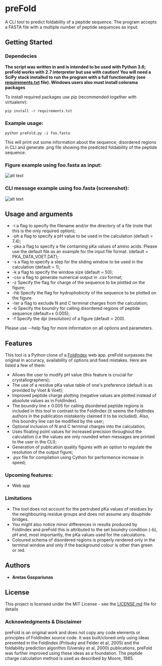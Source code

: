 # preFold

A CLI tool to predict foldability of a peptide sequence. The program accepts a FASTA file with a multiple number of peptide sequences as input.

## Getting Started

### Dependecies
**The script was written in and is intended to be used with Python 3.6; preFold works with 2.7 interpreter but use with caution! You will need a SciPy stack installed to run the program with a full functionality (see [requirements.txt](requirements.txt) file). Windows users also must install colorama packages**

To install required packages use pip (recommended together with virtualenv):
```
pip install -r requirements.txt
```

### Example usage:
```
python preFold.py -i foo.fasta
```
This will print out some information about the sequence, disordered regions in CLI and generate .png file showing the predicted foldability of the peptide sequence.

### Figure example using foo.fasta as input:
![alt text](https://raw.githubusercontent.com/aretas2/preFold/master/example/foo.png)

### CLI message example using foo.fasta (screenshot):
![alt text](https://raw.githubusercontent.com/aretas2/preFold/master/example/CLI_output_example_foo.png)

## Usage and arguments
* -i <file name> a flag to specify the filename and/or the directory of a file (note that this is the only required option);
* -ph <int> a flag to specify a pH value to be used in the calculation (default = 7.4);
* -pka <file name> a flag to specify a file containing pKa values of amino acids. Please use the default file as an example for the input file format. (default = PKA_DATA_VOET.DAT);
* -s <int> a flag to specify a step for the sliding window to be used in the calculation (default = 1);
* -k <int> a flag to specify the window size (default = 50);
* -csv a flag to generate numerical output in .csv format;
* -z Specify the flag for charge of the sequence to be plotted on the figure;
* -hb Specify the flag for hydrophobicity of the sequence to be plotted on the figure.
* -ter a flag to exclude N and C terminal charges from the calculation;
* -b Specify the boundry for calling disordered regions of peptide sequence (default=± 0.005);
* -f Specify the dpi (resolution) of a figure (default = 200).

Please use --help flag for more information on all options and parameters.

## Features
This tool is a Python clone of a [FoldIndex](https://fold.weizmann.ac.il) web app. preFold surpasses the original in accuracy, availability of options and fixed mistakes. Here are listed a few of them:
* Allows the user to modify pH value (this feature is crucial for crystallographers);
* The use of a residue pKa value table of one's preference (default is as provided by Voet & Voet);
* Improved peptide charge plotting (negative values are plotted instead of absolute values as in FoldIndex).
* The boundry line ± 0.005 for calling disordered peptide regions is included in this tool in contrast to the FoldIndex (it seems the FoldIndex authors in the publication mistakenly claimed it to be included). Also, this boundry line can be modified by the user;
* Optional inclusion of N and C terminal charges into the calculation;
* Uses floating point values for increased precision throughout the calculation (i.e the values are only rounded when messages are printed to the user in the CLI);
* Generation of publication quality figures with an option to regulate the resolution of the output figure;
* .pyx file for compilation using Cython for performence increase in speed;

### Upcoming features:
* Web app

### Limitations
* The tool does not account for the pertrubed pKa values of residues by the neighbouring residue groups and does not assume any disuphide bridges.
* You might also notice minor differences in results produced by FoldIndex and preFold this is attributed to the set boundry condition (-b), pH and, most importantly, the pKa values used for the calculations.
* Coloured schema of disordered regions is properly rendered only in the terminal window and only if the background colour is other than green or red.

## Authors
* **Aretas Gaspariunas**

## License
This project is licensed under the MIT License - see the [LICENSE.md](LICENSE.md) file for details

### Acknowledgments & Disclaimer
preFold is an original work and does not copy any code elements or principles of FoldIndex source code. It was built/cloned only using ideas presented in the FoldIndex (Prilsuky and Felder et al, 2005) and the foldability prediction algorithm (Uversky et al, 2000) publications, preFold was further improved using these ideas as a foundation.
The peptide charge calculation method is used as described by Moore, 1985.
